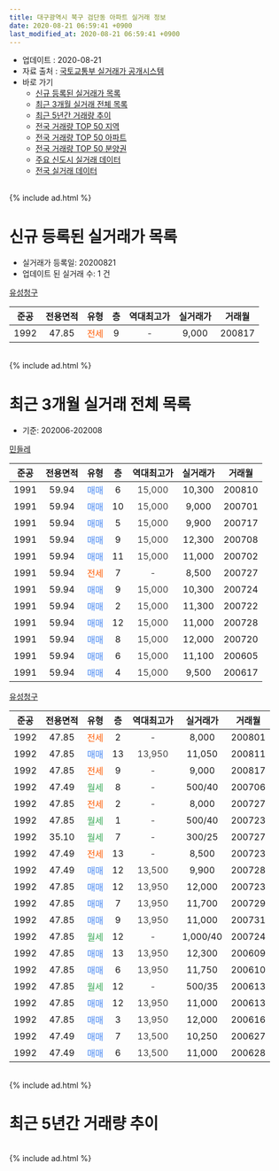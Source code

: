 ```yaml
---
title: 대구광역시 북구 검단동 아파트 실거래 정보
date: 2020-08-21 06:59:41 +0900
last_modified_at: 2020-08-21 06:59:41 +0900
---
```


* 업데이트 : 2020-08-21
* 자료 출처 : [국토교통부 실거래가 공개시스템](http://rt.molit.go.kr)
* 바로 가기
    * [신규 등록된 실거래가 목록](#신규-등록된-실거래가-목록)
    * [최근 3개월 실거래 전체 목록](#최근-3개월-실거래-전체-목록)
    * [최근 5년간 거래량 추이](#최근-5년간-거래량-추이)
    * [전국 거래량 TOP 50 지역](https://inasie.github.io/apt-trade-info/최근-3개월-전국에서-가장-거래가-많이-발생한-지역)
    * [전국 거래량 TOP 50 아파트](https://inasie.github.io/apt-trade-info/최근-3개월-전국에서-가장-거래가-많이-발생한-아파트)
    * [전국 거래량 TOP 50 분양권](https://inasie.github.io/apt-trade-info/최근-3개월-전국에서-가장-거래가-많이-발생한-분양권)
    * [주요 신도시 실거래 데이터](https://inasie.github.io/apt-trade-info/주요-신도시)
    * [전국 실거래 데이터](https://inasie.github.io/apt-trade-info/전국)
<br>
{% include ad.html %}
<br>

# 신규 등록된 실거래가 목록
* 실거래가 등록일: 20200821
* 업데이트 된 실거래 수: 1 건


[유성청구](https://search.naver.com/search.naver?query=%EB%8C%80%EA%B5%AC%EA%B4%91%EC%97%AD%EC%8B%9C+%EB%B6%81%EA%B5%AC+%EA%B2%80%EB%8B%A8%EB%8F%99+%EC%9C%A0%EC%84%B1%EC%B2%AD%EA%B5%AC)

|준공|전용면적|유형|층|역대최고가|실거래가|거래월|
|:---:|:---:|:---:|:---:|:---:|:---:|:---:|
|1992|47.85|<span style="color:#ff5a00">전세</span>|9|<span style="color:#444444">-</span>|9,000|200817|


<br>
{% include ad.html %}
<br>

# 최근 3개월 실거래 전체 목록
* 기준: 202006-202008


[민들레](https://search.naver.com/search.naver?query=%EB%8C%80%EA%B5%AC%EA%B4%91%EC%97%AD%EC%8B%9C+%EB%B6%81%EA%B5%AC+%EA%B2%80%EB%8B%A8%EB%8F%99+%EB%AF%BC%EB%93%A4%EB%A0%88)

|준공|전용면적|유형|층|역대최고가|실거래가|거래월|
|:---:|:---:|:---:|:---:|:---:|:---:|:---:|
|1991|59.94|<span style="color:#4285f3">매매</span>|6|<span style="color:#444444">15,000</span>|10,300|200810|
|1991|59.94|<span style="color:#4285f3">매매</span>|10|<span style="color:#444444">15,000</span>|9,000|200701|
|1991|59.94|<span style="color:#4285f3">매매</span>|5|<span style="color:#444444">15,000</span>|9,900|200717|
|1991|59.94|<span style="color:#4285f3">매매</span>|9|<span style="color:#444444">15,000</span>|12,300|200708|
|1991|59.94|<span style="color:#4285f3">매매</span>|11|<span style="color:#444444">15,000</span>|11,000|200702|
|1991|59.94|<span style="color:#ff5a00">전세</span>|7|<span style="color:#444444">-</span>|8,500|200727|
|1991|59.94|<span style="color:#4285f3">매매</span>|9|<span style="color:#444444">15,000</span>|10,300|200724|
|1991|59.94|<span style="color:#4285f3">매매</span>|2|<span style="color:#444444">15,000</span>|11,300|200722|
|1991|59.94|<span style="color:#4285f3">매매</span>|12|<span style="color:#444444">15,000</span>|11,000|200728|
|1991|59.94|<span style="color:#4285f3">매매</span>|8|<span style="color:#444444">15,000</span>|12,000|200720|
|1991|59.94|<span style="color:#4285f3">매매</span>|6|<span style="color:#444444">15,000</span>|11,100|200605|
|1991|59.94|<span style="color:#4285f3">매매</span>|4|<span style="color:#444444">15,000</span>|9,500|200617|

[유성청구](https://search.naver.com/search.naver?query=%EB%8C%80%EA%B5%AC%EA%B4%91%EC%97%AD%EC%8B%9C+%EB%B6%81%EA%B5%AC+%EA%B2%80%EB%8B%A8%EB%8F%99+%EC%9C%A0%EC%84%B1%EC%B2%AD%EA%B5%AC)

|준공|전용면적|유형|층|역대최고가|실거래가|거래월|
|:---:|:---:|:---:|:---:|:---:|:---:|:---:|
|1992|47.85|<span style="color:#ff5a00">전세</span>|2|<span style="color:#444444">-</span>|8,000|200801|
|1992|47.85|<span style="color:#4285f3">매매</span>|13|<span style="color:#444444">13,950</span>|11,050|200811|
|1992|47.85|<span style="color:#ff5a00">전세</span>|9|<span style="color:#444444">-</span>|9,000|200817|
|1992|47.49|<span style="color:#34a853">월세</span>|8|<span style="color:#444444">-</span>|500/40|200706|
|1992|47.85|<span style="color:#ff5a00">전세</span>|2|<span style="color:#444444">-</span>|8,000|200727|
|1992|47.85|<span style="color:#34a853">월세</span>|1|<span style="color:#444444">-</span>|500/40|200723|
|1992|35.10|<span style="color:#34a853">월세</span>|7|<span style="color:#444444">-</span>|300/25|200727|
|1992|47.49|<span style="color:#ff5a00">전세</span>|13|<span style="color:#444444">-</span>|8,500|200723|
|1992|47.49|<span style="color:#4285f3">매매</span>|12|<span style="color:#444444">13,500</span>|9,900|200728|
|1992|47.85|<span style="color:#4285f3">매매</span>|12|<span style="color:#444444">13,950</span>|12,000|200723|
|1992|47.85|<span style="color:#4285f3">매매</span>|7|<span style="color:#444444">13,950</span>|11,700|200729|
|1992|47.85|<span style="color:#4285f3">매매</span>|9|<span style="color:#444444">13,950</span>|11,000|200731|
|1992|47.85|<span style="color:#34a853">월세</span>|12|<span style="color:#444444">-</span>|1,000/40|200724|
|1992|47.85|<span style="color:#4285f3">매매</span>|13|<span style="color:#444444">13,950</span>|12,300|200609|
|1992|47.85|<span style="color:#4285f3">매매</span>|6|<span style="color:#444444">13,950</span>|11,750|200610|
|1992|47.85|<span style="color:#34a853">월세</span>|12|<span style="color:#444444">-</span>|500/35|200613|
|1992|47.85|<span style="color:#4285f3">매매</span>|12|<span style="color:#444444">13,950</span>|11,000|200613|
|1992|47.85|<span style="color:#4285f3">매매</span>|3|<span style="color:#444444">13,950</span>|12,000|200616|
|1992|47.49|<span style="color:#4285f3">매매</span>|7|<span style="color:#444444">13,500</span>|10,250|200627|
|1992|47.49|<span style="color:#4285f3">매매</span>|6|<span style="color:#444444">13,500</span>|11,000|200628|


<br>
{% include ad.html %}
<br>

# 최근 5년간 거래량 추이


<div style="width:100%;">
    <canvas id="deal_progress" height="200"></canvas>
</div>

<script>
new Chart(document.getElementById("deal_progress"), {
    type: 'line',
    data: {
        labels: ['201508','201509','201510','201511','201512','201601','201602','201603','201604','201605','201606','201607','201608','201609','201610','201611','201612','201701','201702','201703','201704','201705','201706','201707','201708','201709','201710','201711','201712','201801','201802','201803','201804','201805','201806','201807','201808','201809','201810','201811','201812','201901','201902','201903','201904','201905','201906','201907','201908','201909','201910','201911','201912','202001','202002','202003','202004','202005','202006','202007','202008'],
        datasets: [{
            label: '매매',
            pointRadius: 1,
            data: [6, 5, 11, 11, 3, 1, 7, 6, 12, 8, 7, 6, 5, 6, 16, 14, 6, 3, 14, 29, 13, 8, 11, 13, 17, 7, 10, 7, 14, 13, 11, 14, 5, 16, 13, 5, 9, 7, 9, 4, 5, 11, 8, 11, 5, 8, 5, 9, 9, 8, 10, 7, 9, 14, 14, 9, 12, 17, 8, 12, 2],
            borderColor: "rgba(255, 201, 14, 1)",
            backgroundColor: "rgba(255, 201, 14, 0.5)",
            fill: false,
            lineTension: 0
        },{
            label: '전월세',
            pointRadius: 1,
            data: [8, 5, 8, 6, 4, 11, 6, 7, 5, 6, 4, 8, 7, 4, 8, 6, 4, 8, 11, 11, 5, 2, 8, 7, 5, 7, 5, 1, 6, 6, 8, 5, 11, 4, 6, 6, 5, 5, 4, 5, 6, 3, 7, 6, 6, 6, 7, 7, 9, 3, 2, 5, 4, 1, 4, 3, 7, 5, 1, 7, 2],
            borderColor: "rgba(0, 141, 185, 1)",
            backgroundColor: "rgba(0, 141, 185, 0.5)",
            fill: false,
            lineTension: 0
        }
        ]
    },
    options: {
        responsive: true,
        title: {
            display: false
        },
        tooltips: {
            mode: 'index',
            intersect: false
        },
        hover: {
            mode: 'nearest',
            intersect: true
        },
        scales: {
            xAxes: [{
                display: true,
                scaleLabel: {
                    display: true,
                    labelString: '년/월'
                }
            }],
            yAxes: [{
                display: true,
                ticks: {
                    suggestedMin: 0,
                },
                scaleLabel: {
                    display: true,
                    labelString: '실거래 수'
                }
            }]
        }
    }
});

</script>


<br>
{% include ad.html %}
<br>

